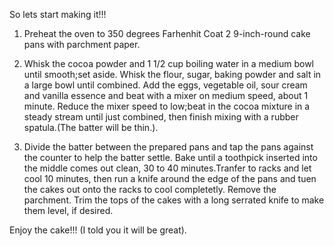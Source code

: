 So lets start making it!!!

1. Preheat the oven to 350 degrees Farhenhit  Coat 2 9-inch-round cake pans with parchment paper.

2. Whisk the cocoa powder and 1 1/2 cup boiling water in a medium bowl until smooth;set aside. Whisk the flour, sugar, baking powder and salt in a large bowl until combined. Add the eggs, vegetable oil, sour cream and vanilla essence and beat with a mixer on medium speed, about 1 minute. Reduce the mixer speed to low;beat in the cocoa mixture in a steady stream until just combined, then finish mixing with a rubber spatula.(The batter will be thin.).   

3. Divide the batter between the prepared pans and tap the pans against the counter to help the batter settle. Bake until a toothpick inserted into the middle comes out clean, 30 to 40 minutes.Tranfer to racks and let cool 10 minutes, then run a knife around the edge of the pans and tuen the cakes out onto the racks to cool completetly. Remove the parchment. Trim the tops of the cakes with a long serrated knife to make them level, if desired.

Enjoy the cake!!!
(I told you it will be great).

